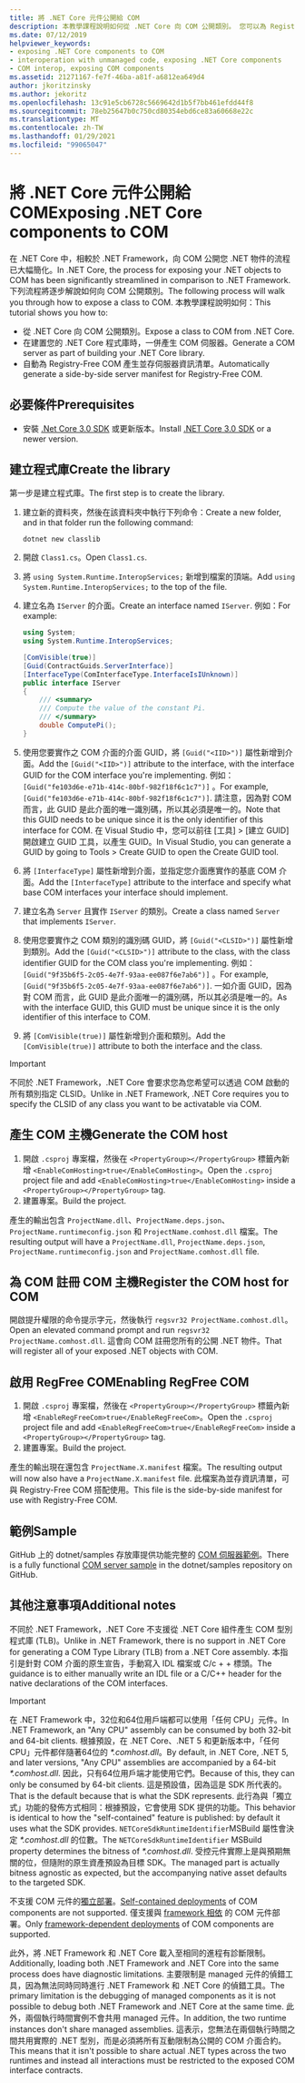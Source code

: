 ```yaml
---
title: 將 .NET Core 元件公開給 COM
description: 本教學課程說明如何從 .NET Core 向 COM 公開類別。 您可以為 Registry-Free COM 產生 COM 伺服器和並存伺服器資訊清單。
ms.date: 07/12/2019
helpviewer_keywords:
- exposing .NET Core components to COM
- interoperation with unmanaged code, exposing .NET Core components
- COM interop, exposing COM components
ms.assetid: 21271167-fe7f-46ba-a81f-a6812ea649d4
author: jkoritzinsky
ms.author: jekoritz
ms.openlocfilehash: 13c91e5cb6728c5669642d1b5f7bb461efdd44f8
ms.sourcegitcommit: 78eb25647b0c750cd80354ebd6ce83a60668e22c
ms.translationtype: MT
ms.contentlocale: zh-TW
ms.lasthandoff: 01/29/2021
ms.locfileid: "99065047"
---
```

# <a name="exposing-net-core-components-to-com"></a><span data-ttu-id="ab047-104">將 .NET Core 元件公開給 COM</span><span class="sxs-lookup"><span data-stu-id="ab047-104">Exposing .NET Core components to COM</span></span>

<span data-ttu-id="ab047-105">在 .NET Core 中，相較於 .NET Framework，向 COM 公開您 .NET 物件的流程已大幅簡化。</span><span class="sxs-lookup"><span data-stu-id="ab047-105">In .NET Core, the process for exposing your .NET objects to COM has been significantly streamlined in comparison to .NET Framework.</span></span> <span data-ttu-id="ab047-106">下列流程將逐步解說如何向 COM 公開類別。</span><span class="sxs-lookup"><span data-stu-id="ab047-106">The following process will walk you through how to expose a class to COM.</span></span> <span data-ttu-id="ab047-107">本教學課程說明如何：</span><span class="sxs-lookup"><span data-stu-id="ab047-107">This tutorial shows you how to:</span></span>

- <span data-ttu-id="ab047-108">從 .NET Core 向 COM 公開類別。</span><span class="sxs-lookup"><span data-stu-id="ab047-108">Expose a class to COM from .NET Core.</span></span>
- <span data-ttu-id="ab047-109">在建置您的 .NET Core 程式庫時，一併產生 COM 伺服器。</span><span class="sxs-lookup"><span data-stu-id="ab047-109">Generate a COM server as part of building your .NET Core library.</span></span>
- <span data-ttu-id="ab047-110">自動為 Registry-Free COM 產生並存伺服器資訊清單。</span><span class="sxs-lookup"><span data-stu-id="ab047-110">Automatically generate a side-by-side server manifest for Registry-Free COM.</span></span>

## <a name="prerequisites"></a><span data-ttu-id="ab047-111">必要條件</span><span class="sxs-lookup"><span data-stu-id="ab047-111">Prerequisites</span></span>

- <span data-ttu-id="ab047-112">安裝 [.Net Core 3.0 SDK](https://dotnet.microsoft.com/download) 或更新版本。</span><span class="sxs-lookup"><span data-stu-id="ab047-112">Install [.NET Core 3.0 SDK](https://dotnet.microsoft.com/download) or a newer version.</span></span>

## <a name="create-the-library"></a><span data-ttu-id="ab047-113">建立程式庫</span><span class="sxs-lookup"><span data-stu-id="ab047-113">Create the library</span></span>

<span data-ttu-id="ab047-114">第一步是建立程式庫。</span><span class="sxs-lookup"><span data-stu-id="ab047-114">The first step is to create the library.</span></span>

1. <span data-ttu-id="ab047-115">建立新的資料夾，然後在該資料夾中執行下列命令：</span><span class="sxs-lookup"><span data-stu-id="ab047-115">Create a new folder, and in that folder run the following command:</span></span>

    ```dotnetcli
    dotnet new classlib
    ```

2. <span data-ttu-id="ab047-116">開啟 `Class1.cs`。</span><span class="sxs-lookup"><span data-stu-id="ab047-116">Open `Class1.cs`.</span></span>
3. <span data-ttu-id="ab047-117">將 `using System.Runtime.InteropServices;` 新增到檔案的頂端。</span><span class="sxs-lookup"><span data-stu-id="ab047-117">Add `using System.Runtime.InteropServices;` to the top of the file.</span></span>
4. <span data-ttu-id="ab047-118">建立名為 `IServer` 的介面。</span><span class="sxs-lookup"><span data-stu-id="ab047-118">Create an interface named `IServer`.</span></span> <span data-ttu-id="ab047-119">例如：</span><span class="sxs-lookup"><span data-stu-id="ab047-119">For example:</span></span>

   ```csharp
   using System;
   using System.Runtime.InteropServices;

   [ComVisible(true)]
   [Guid(ContractGuids.ServerInterface)]
   [InterfaceType(ComInterfaceType.InterfaceIsIUnknown)]
   public interface IServer
   {
       /// <summary>
       /// Compute the value of the constant Pi.
       /// </summary>
       double ComputePi();
   }
   ```

5. <span data-ttu-id="ab047-120">使用您要實作之 COM 介面的介面 GUID，將 `[Guid("<IID>")]` 屬性新增到介面。</span><span class="sxs-lookup"><span data-stu-id="ab047-120">Add the `[Guid("<IID>")]` attribute to the interface, with the interface GUID for the COM interface you're implementing.</span></span> <span data-ttu-id="ab047-121">例如： `[Guid("fe103d6e-e71b-414c-80bf-982f18f6c1c7")]` 。</span><span class="sxs-lookup"><span data-stu-id="ab047-121">For example, `[Guid("fe103d6e-e71b-414c-80bf-982f18f6c1c7")]`.</span></span> <span data-ttu-id="ab047-122">請注意，因為對 COM 而言，此 GUID 是此介面的唯一識別碼，所以其必須是唯一的。</span><span class="sxs-lookup"><span data-stu-id="ab047-122">Note that this GUID needs to be unique since it is the only identifier of this interface for COM.</span></span> <span data-ttu-id="ab047-123">在 Visual Studio 中，您可以前往 [工具] > [建立 GUID] 開啟建立 GUID 工具，以產生 GUID。</span><span class="sxs-lookup"><span data-stu-id="ab047-123">In Visual Studio, you can generate a GUID by going to Tools > Create GUID to open the Create GUID tool.</span></span>
6. <span data-ttu-id="ab047-124">將 `[InterfaceType]` 屬性新增到介面，並指定您介面應實作的基底 COM 介面。</span><span class="sxs-lookup"><span data-stu-id="ab047-124">Add the `[InterfaceType]` attribute to the interface and specify what base COM interfaces your interface should implement.</span></span>
7. <span data-ttu-id="ab047-125">建立名為 `Server` 且實作 `IServer` 的類別。</span><span class="sxs-lookup"><span data-stu-id="ab047-125">Create a class named `Server` that implements `IServer`.</span></span>
8. <span data-ttu-id="ab047-126">使用您要實作之 COM 類別的識別碼 GUID，將 `[Guid("<CLSID>")]` 屬性新增到類別。</span><span class="sxs-lookup"><span data-stu-id="ab047-126">Add the `[Guid("<CLSID>")]` attribute to the class, with the class identifier GUID for the COM class you're implementing.</span></span> <span data-ttu-id="ab047-127">例如： `[Guid("9f35b6f5-2c05-4e7f-93aa-ee087f6e7ab6")]` 。</span><span class="sxs-lookup"><span data-stu-id="ab047-127">For example, `[Guid("9f35b6f5-2c05-4e7f-93aa-ee087f6e7ab6")]`.</span></span> <span data-ttu-id="ab047-128">一如介面 GUID，因為對 COM 而言，此 GUID 是此介面唯一的識別碼，所以其必須是唯一的。</span><span class="sxs-lookup"><span data-stu-id="ab047-128">As with the interface GUID, this GUID must be unique since it is the only identifier of this interface to COM.</span></span>
9. <span data-ttu-id="ab047-129">將 `[ComVisible(true)]` 屬性新增到介面和類別。</span><span class="sxs-lookup"><span data-stu-id="ab047-129">Add the `[ComVisible(true)]` attribute to both the interface and the class.</span></span>

> [!IMPORTANT]
> <span data-ttu-id="ab047-130">不同於 .NET Framework，.NET Core 會要求您為您希望可以透過 COM 啟動的所有類別指定 CLSID。</span><span class="sxs-lookup"><span data-stu-id="ab047-130">Unlike in .NET Framework, .NET Core requires you to specify the CLSID of any class you want to be activatable via COM.</span></span>

## <a name="generate-the-com-host"></a><span data-ttu-id="ab047-131">產生 COM 主機</span><span class="sxs-lookup"><span data-stu-id="ab047-131">Generate the COM host</span></span>

1. <span data-ttu-id="ab047-132">開啟 `.csproj` 專案檔，然後在 `<PropertyGroup></PropertyGroup>` 標籤內新增 `<EnableComHosting>true</EnableComHosting>`。</span><span class="sxs-lookup"><span data-stu-id="ab047-132">Open the `.csproj` project file and add `<EnableComHosting>true</EnableComHosting>` inside a `<PropertyGroup></PropertyGroup>` tag.</span></span>
2. <span data-ttu-id="ab047-133">建置專案。</span><span class="sxs-lookup"><span data-stu-id="ab047-133">Build the project.</span></span>

<span data-ttu-id="ab047-134">產生的輸出包含 `ProjectName.dll`、`ProjectName.deps.json`、`ProjectName.runtimeconfig.json` 和 `ProjectName.comhost.dll` 檔案。</span><span class="sxs-lookup"><span data-stu-id="ab047-134">The resulting output will have a `ProjectName.dll`, `ProjectName.deps.json`, `ProjectName.runtimeconfig.json` and `ProjectName.comhost.dll` file.</span></span>

## <a name="register-the-com-host-for-com"></a><span data-ttu-id="ab047-135">為 COM 註冊 COM 主機</span><span class="sxs-lookup"><span data-stu-id="ab047-135">Register the COM host for COM</span></span>

<span data-ttu-id="ab047-136">開啟提升權限的命令提示字元，然後執行 `regsvr32 ProjectName.comhost.dll`。</span><span class="sxs-lookup"><span data-stu-id="ab047-136">Open an elevated command prompt and run `regsvr32 ProjectName.comhost.dll`.</span></span> <span data-ttu-id="ab047-137">這會向 COM 註冊您所有的公開 .NET 物件。</span><span class="sxs-lookup"><span data-stu-id="ab047-137">That will register all of your exposed .NET objects with COM.</span></span>

## <a name="enabling-regfree-com"></a><span data-ttu-id="ab047-138">啟用 RegFree COM</span><span class="sxs-lookup"><span data-stu-id="ab047-138">Enabling RegFree COM</span></span>

1. <span data-ttu-id="ab047-139">開啟 `.csproj` 專案檔，然後在 `<PropertyGroup></PropertyGroup>` 標籤內新增 `<EnableRegFreeCom>true</EnableRegFreeCom>`。</span><span class="sxs-lookup"><span data-stu-id="ab047-139">Open the `.csproj` project file and add `<EnableRegFreeCom>true</EnableRegFreeCom>` inside a `<PropertyGroup></PropertyGroup>` tag.</span></span>
2. <span data-ttu-id="ab047-140">建置專案。</span><span class="sxs-lookup"><span data-stu-id="ab047-140">Build the project.</span></span>

<span data-ttu-id="ab047-141">產生的輸出現在還包含 `ProjectName.X.manifest` 檔案。</span><span class="sxs-lookup"><span data-stu-id="ab047-141">The resulting output will now also have a `ProjectName.X.manifest` file.</span></span> <span data-ttu-id="ab047-142">此檔案為並存資訊清單，可與 Registry-Free COM 搭配使用。</span><span class="sxs-lookup"><span data-stu-id="ab047-142">This file is the side-by-side manifest for use with Registry-Free COM.</span></span>

## <a name="sample"></a><span data-ttu-id="ab047-143">範例</span><span class="sxs-lookup"><span data-stu-id="ab047-143">Sample</span></span>

<span data-ttu-id="ab047-144">GitHub 上的 dotnet/samples 存放庫提供功能完整的 [COM 伺服器範例](https://github.com/dotnet/samples/tree/master/core/extensions/COMServerDemo)。</span><span class="sxs-lookup"><span data-stu-id="ab047-144">There is a fully functional [COM server sample](https://github.com/dotnet/samples/tree/master/core/extensions/COMServerDemo) in the dotnet/samples repository on GitHub.</span></span>

## <a name="additional-notes"></a><span data-ttu-id="ab047-145">其他注意事項</span><span class="sxs-lookup"><span data-stu-id="ab047-145">Additional notes</span></span>

<span data-ttu-id="ab047-146">不同於 .NET Framework，.NET Core 不支援從 .NET Core 組件產生 COM 型別程式庫 (TLB)。</span><span class="sxs-lookup"><span data-stu-id="ab047-146">Unlike in .NET Framework, there is no support in .NET Core for generating a COM Type Library (TLB) from a .NET Core assembly.</span></span> <span data-ttu-id="ab047-147">本指引是針對 COM 介面的原生宣告，手動寫入 IDL 檔案或 C/c + + 標頭。</span><span class="sxs-lookup"><span data-stu-id="ab047-147">The guidance is to either manually write an IDL file or a C/C++ header for the native declarations of the COM interfaces.</span></span>

> [!IMPORTANT]
> <span data-ttu-id="ab047-148">在 .NET Framework 中，32位和64位用戶端都可以使用「任何 CPU」元件。</span><span class="sxs-lookup"><span data-stu-id="ab047-148">In .NET Framework, an "Any CPU" assembly can be consumed by both 32-bit and 64-bit clients.</span></span> <span data-ttu-id="ab047-149">根據預設，在 .NET Core、.NET 5 和更新版本中，「任何 CPU」元件都伴隨著64位的 *\*.comhost.dll*。</span><span class="sxs-lookup"><span data-stu-id="ab047-149">By default, in .NET Core, .NET 5, and later versions, "Any CPU" assemblies are accompanied by a 64-bit *\*.comhost.dll*.</span></span> <span data-ttu-id="ab047-150">因此，只有64位用戶端才能使用它們。</span><span class="sxs-lookup"><span data-stu-id="ab047-150">Because of this, they can only be consumed by 64-bit clients.</span></span> <span data-ttu-id="ab047-151">這是預設值，因為這是 SDK 所代表的。</span><span class="sxs-lookup"><span data-stu-id="ab047-151">That is the default because that is what the SDK represents.</span></span> <span data-ttu-id="ab047-152">此行為與「獨立式」功能的發佈方式相同：根據預設，它會使用 SDK 提供的功能。</span><span class="sxs-lookup"><span data-stu-id="ab047-152">This behavior is identical to how the "self-contained" feature is published: by default it uses what the SDK provides.</span></span> <span data-ttu-id="ab047-153">`NETCoreSdkRuntimeIdentifier`MSBuild 屬性會決定 *\*.comhost.dll* 的位數。</span><span class="sxs-lookup"><span data-stu-id="ab047-153">The `NETCoreSdkRuntimeIdentifier` MSBuild property determines the bitness of *\*.comhost.dll*.</span></span> <span data-ttu-id="ab047-154">受控元件實際上是與預期無關的位，但隨附的原生資產預設為目標 SDK。</span><span class="sxs-lookup"><span data-stu-id="ab047-154">The managed part is actually bitness agnostic as expected, but the accompanying native asset defaults to the targeted SDK.</span></span>

<span data-ttu-id="ab047-155">不支援 COM 元件的[獨立部署](../deploying/index.md#publish-self-contained)。</span><span class="sxs-lookup"><span data-stu-id="ab047-155">[Self-contained deployments](../deploying/index.md#publish-self-contained) of COM components are not supported.</span></span> <span data-ttu-id="ab047-156">僅支援與 [framework 相依](../deploying/index.md#publish-framework-dependent) 的 COM 元件部署。</span><span class="sxs-lookup"><span data-stu-id="ab047-156">Only [framework-dependent deployments](../deploying/index.md#publish-framework-dependent) of COM components are supported.</span></span>

<span data-ttu-id="ab047-157">此外，將 .NET Framework 和 .NET Core 載入至相同的進程有診斷限制。</span><span class="sxs-lookup"><span data-stu-id="ab047-157">Additionally, loading both .NET Framework and .NET Core into the same process does have diagnostic limitations.</span></span> <span data-ttu-id="ab047-158">主要限制是 managed 元件的偵錯工具，因為無法同時同時進行 .NET Framework 和 .NET Core 的偵錯工具。</span><span class="sxs-lookup"><span data-stu-id="ab047-158">The primary limitation is the debugging of managed components as it is not possible to debug both .NET Framework and .NET Core at the same time.</span></span> <span data-ttu-id="ab047-159">此外，兩個執行時間實例不會共用 managed 元件。</span><span class="sxs-lookup"><span data-stu-id="ab047-159">In addition, the two runtime instances don't share managed assemblies.</span></span> <span data-ttu-id="ab047-160">這表示，您無法在兩個執行時間之間共用實際的 .NET 型別，而是必須將所有互動限制為公開的 COM 介面合約。</span><span class="sxs-lookup"><span data-stu-id="ab047-160">This means that it isn't possible to share actual .NET types across the two runtimes and instead all interactions must be restricted to the exposed COM interface contracts.</span></span>
